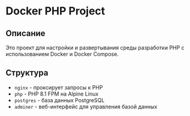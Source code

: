 # Docker PHP Project

## Описание

Это проект для настройки и развертывания среды разработки PHP с использованием Docker и Docker Compose.

## Структура

- `nginx` - проксирует запросы к PHP
- `php` - PHP 8.1 FPM на Alpine Linux
- `postgres` - база данных PostgreSQL
- `adminer` - веб-интерфейс для управления базой данных


